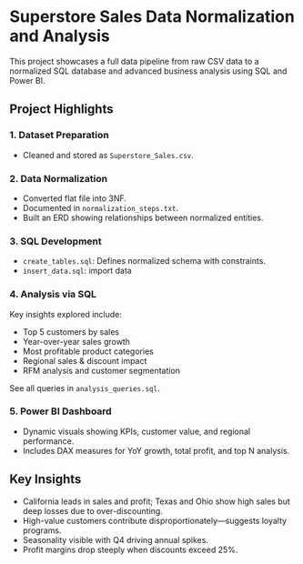 # Superstore Sales Data Normalization and Analysis
This project showcases a full data pipeline from raw CSV data to a normalized SQL database and advanced business analysis using SQL and Power BI.

##  Project Highlights

### 1.  Dataset Preparation
- Cleaned and stored as `Superstore_Sales.csv`.

### 2.  Data Normalization
- Converted flat file into 3NF.
- Documented in `normalization_steps.txt`.
- Built an ERD showing relationships between normalized entities.

### 3.  SQL Development
- `create_tables.sql`: Defines normalized schema with constraints.
- `insert_data.sql`: import data

### 4.  Analysis via SQL
Key insights explored include:
- Top 5 customers by sales
- Year-over-year sales growth
- Most profitable product categories
- Regional sales & discount impact
- RFM analysis and customer segmentation

See all queries in `analysis_queries.sql`.

### 5.  Power BI Dashboard 
- Dynamic visuals showing KPIs, customer value, and regional performance.
- Includes DAX measures for YoY growth, total profit, and top N analysis.



##  Key Insights
- California leads in sales and profit; Texas and Ohio show high sales but deep losses due to over-discounting.
- High-value customers contribute disproportionately—suggests loyalty programs.
- Seasonality visible with Q4 driving annual spikes.
- Profit margins drop steeply when discounts exceed 25%.
